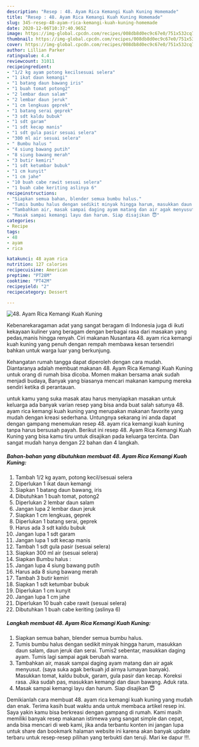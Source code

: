 ```yaml
---
description: "Resep : 48. Ayam Rica Kemangi Kuah Kuning Homemade"
title: "Resep : 48. Ayam Rica Kemangi Kuah Kuning Homemade"
slug: 345-resep-48-ayam-rica-kemangi-kuah-kuning-homemade
date: 2020-12-06T10:37:40.965Z
image: https://img-global.cpcdn.com/recipes/008db8d0ec9c67e0/751x532cq70/48-ayam-rica-kemangi-kuah-kuning-foto-resep-utama.jpg
thumbnail: https://img-global.cpcdn.com/recipes/008db8d0ec9c67e0/751x532cq70/48-ayam-rica-kemangi-kuah-kuning-foto-resep-utama.jpg
cover: https://img-global.cpcdn.com/recipes/008db8d0ec9c67e0/751x532cq70/48-ayam-rica-kemangi-kuah-kuning-foto-resep-utama.jpg
author: Lillian Parker
ratingvalue: 4.4
reviewcount: 31011
recipeingredient:
- "1/2 kg ayam potong kecilsesuai selera"
- "1 ikat daun kemangi"
- "1 batang daun bawang iris"
- "1 buah tomat potong2"
- "2 lembar daun salam"
- "2 lembar daun jeruk"
- "1 cm lengkuas geprek"
- "1 batang serai geprek"
- "3 sdt kaldu bubuk"
- "1 sdt garam"
- "1 sdt kecap manis"
- "1 sdt gula pasir sesuai selera"
- "300 ml air sesuai selera"
- " Bumbu halus "
- "4 siung bawang putih"
- "8 siung bawang merah"
- "3 butir kemiri"
- "1 sdt ketumbar bubuk"
- "1 cm kunyit"
- "1 cm jahe"
- "10 buah cabe rawit sesuai selera"
- "1 buah cabe keriting aslinya 6"
recipeinstructions:
- "Siapkan semua bahan, blender semua bumbu halus."
- "Tumis bumbu halus dengan sedikit minyak hingga harum, masukkan daun salam, daun jeruk dan serai. Tumis2 sebentar, masukkan daging ayam. Tumis lagi sampai agak berubah warna."
- "Tambahkan air, masak sampai daging ayam matang dan air agak menyusut. (saya suka agak berkuah jd airnya lumayan banyak). Masukkan tomat, kaldu bubuk, garam, gula pasir dan kecap. Koreksi rasa. Jika sudah pas, masukkan kemangi dan daun bawang. Aduk rata."
- "Masak sampai kemangi layu dan harum. Siap disajikan 😇"
categories:
- Recipe
tags:
- 48
- ayam
- rica

katakunci: 48 ayam rica 
nutrition: 127 calories
recipecuisine: American
preptime: "PT28M"
cooktime: "PT42M"
recipeyield: "2"
recipecategory: Dessert

---
```



![48. Ayam Rica Kemangi Kuah Kuning](https://img-global.cpcdn.com/recipes/008db8d0ec9c67e0/751x532cq70/48-ayam-rica-kemangi-kuah-kuning-foto-resep-utama.jpg)

Kebenarekaragaman adat yang sangat beragam di Indonesia juga di ikuti kekayaan kuliner yang beragam dengan berbagai rasa dari masakan yang pedas,manis hingga renyah. Ciri makanan Nusantara 48. ayam rica kemangi kuah kuning yang penuh dengan rempah membawa kesan tersendiri bahkan untuk warga luar yang berkunjung.


Kehangatan rumah tangga dapat diperoleh dengan cara mudah. Diantaranya adalah membuat makanan 48. Ayam Rica Kemangi Kuah Kuning untuk orang di rumah bisa dicoba. Momen makan bersama anak sudah menjadi budaya, Banyak yang biasanya mencari makanan kampung mereka sendiri ketika di perantauan.



untuk kamu yang suka masak atau harus menyiapkan masakan untuk keluarga ada banyak varian resep yang bisa anda buat salah satunya 48. ayam rica kemangi kuah kuning yang merupakan makanan favorite yang mudah dengan kreasi sederhana. Untungnya sekarang ini anda dapat dengan gampang menemukan resep 48. ayam rica kemangi kuah kuning tanpa harus bersusah payah.
Berikut ini resep 48. Ayam Rica Kemangi Kuah Kuning yang bisa kamu tiru untuk disajikan pada keluarga tercinta. Dan sangat mudah hanya dengan 22 bahan dan 4 langkah.


<!--inarticleads1-->

##### Bahan-bahan yang dibutuhkan membuat 48. Ayam Rica Kemangi Kuah Kuning:

1. Tambah 1/2 kg ayam, potong kecil/sesuai selera
1. Diperlukan 1 ikat daun kemangi
1. Siapkan 1 batang daun bawang, iris
1. Dibutuhkan 1 buah tomat, potong2
1. Diperlukan 2 lembar daun salam
1. Jangan lupa 2 lembar daun jeruk
1. Siapkan 1 cm lengkuas, geprek
1. Diperlukan 1 batang serai, geprek
1. Harus ada 3 sdt kaldu bubuk
1. Jangan lupa 1 sdt garam
1. Jangan lupa 1 sdt kecap manis
1. Tambah 1 sdt gula pasir (sesuai selera)
1. Siapkan 300 ml air (sesuai selera)
1. Siapkan  Bumbu halus :
1. Jangan lupa 4 siung bawang putih
1. Harus ada 8 siung bawang merah
1. Tambah 3 butir kemiri
1. Siapkan 1 sdt ketumbar bubuk
1. Diperlukan 1 cm kunyit
1. Jangan lupa 1 cm jahe
1. Diperlukan 10 buah cabe rawit (sesuai selera)
1. Dibutuhkan 1 buah cabe keriting (aslinya 6)




<!--inarticleads2-->

##### Langkah membuat  48. Ayam Rica Kemangi Kuah Kuning:

1. Siapkan semua bahan, blender semua bumbu halus.
1. Tumis bumbu halus dengan sedikit minyak hingga harum, masukkan daun salam, daun jeruk dan serai. Tumis2 sebentar, masukkan daging ayam. Tumis lagi sampai agak berubah warna.
1. Tambahkan air, masak sampai daging ayam matang dan air agak menyusut. (saya suka agak berkuah jd airnya lumayan banyak). Masukkan tomat, kaldu bubuk, garam, gula pasir dan kecap. Koreksi rasa. Jika sudah pas, masukkan kemangi dan daun bawang. Aduk rata.
1. Masak sampai kemangi layu dan harum. Siap disajikan 😇




Demikianlah cara membuat 48. ayam rica kemangi kuah kuning yang mudah dan enak. Terima kasih buat waktu anda untuk membaca artikel resep ini. Saya yakin kamu bisa berkreasi dengan gampang di rumah. Kami masih memiliki banyak resep makanan istimewa yang sangat simple dan cepat, anda bisa mencari di web kami, jika anda terbantu konten ini jangan lupa untuk share dan bookmark halaman website ini karena akan banyak update terbaru untuk resep-resep pilihan yang terbukti dan teruji. Mari ke dapur !!!. 
